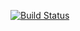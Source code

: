 [![Build Status](https://travis-ci.org/makowis/makowis-portfolio.svg?branch=master)](https://travis-ci.org/makowis/makowis-portfolio)
